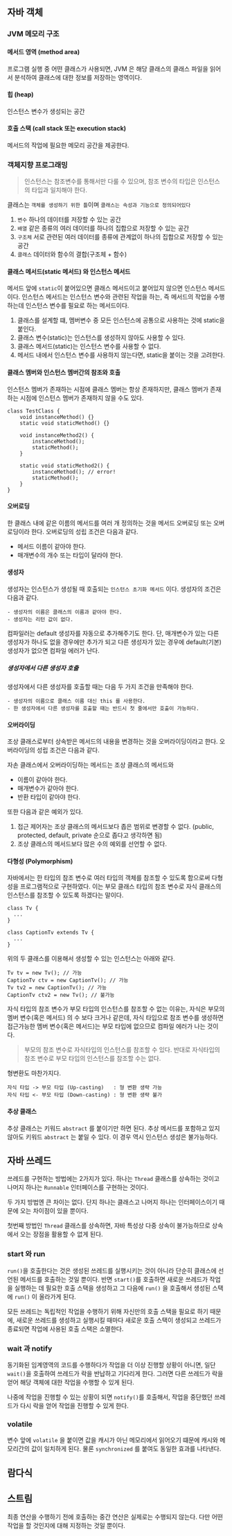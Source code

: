## 자바 객체

### JVM 메모리 구조

#### 메서드 영역 (method area)
프로그램 실행 중 어떤 클래스가 사용되면, JVM 은 해당 클래스의 클래스 파일을 읽어서 분석하여 클래스에 대한 정보를 저장하는 영역이다.
#### 힙 (heap)
인스턴스 변수가 생성되는 공간
#### 호출 스택 (call stack 또는 execution stack)
메서드의 작업에 필요한 메모리 공간을 제공한다.

### 객체지향 프로그래밍

> 인스턴스는 참조변수를 통해서만 다룰 수 있으며, 참조 변수의 타입은 인스턴스의 타입과 일치해야 한다.

클래스는 `객체를 생성하기 위한 틀`이며 `클래스는 속성과 기능으로 정의되어있다`

1. `변수` 하나의 데이터를 저장할 수 있는 공간
2. `배열` 같은 종류의 여러 데이터를 하나의 집합으로 저장할 수 있는 공간
3. `구조체` 서로 관련된 여러 데이터를 종류에 관계없이 하나의 집합으로 저장할 수 있는 공간
4. `클래스` 데이터와 함수의 결합(구조체 + 함수)

#### 클래스 메서드(static 메서드) 와 인스턴스 메서드
메서드 앞에 `static`이 붙어있으면 클래스 메서드이고 붙어있지 않으면 인스턴스 메서드이다.
인스턴스 메서드는 인스턴스 변수와 관련된 작업을 하는, 즉 메서드의 작업을 수행하는데 인스턴스 변수를 필요로 하는 메서드이다.

1. 클래스를 설계할 떄, 멤버변수 중 모든 인스턴스에 공통으로 사용하는 것에 static을 붙인다.
2. 클래스 변수(static)는 인스턴스를 생성하지 않아도 사용할 수 있다.
3. 클래스 메서드(static)는 인스턴스 변수를 사용할 수 없다.
4. 메서드 내에서 인스턴스 변수를 사용하지 않는다면, static을 붙이는 것을 고려한다.

#### 클래스 멤버와 인스턴스 멤버간의 참조와 호출
인스턴스 멤버가 존재하는 시점에 클래스 멤버는 항상 존재하지만,
클래스 멤버가 존재하는 시점에 인스턴스 멤버가 존재하지 않을 수도 있다.

```
class TestClass {
    void instanceMethod() {}
    static void staticMethod() {}

    void instanceMethod2() {
        instanceMethod();
        staticMethod();
    }

    static void staticMethod2() {
        instanceMethod(); // error!
        staticMethod();
    }
}
```

#### 오버로딩
한 클래스 내에 같은 이름의 메서드를 여러 개 정의하는 것을 메서드 오버로딩 또는 오버로딩이라 한다.
오버로딩의 성립 조건은 다음과 같다.

- 메서드 이름이 같아야 한다.
- 매개변수의 개수 또는 타입이 달라야 한다.

#### 생성자
생성자는 인스턴스가 생성될 때 호출되는 `인스턴스 초기화 메서드` 이다. 생성자의 조건은 다음과 같다.

```
- 생성자의 이름은 클래스의 이름과 같아야 한다.
- 생성자는 리턴 값이 없다.
```

컴파일러는 default 생성자를 자동으로 추가해주기도 한다. 단, 매개변수가 있는 다른 생성자가 하나도 없을 경우에만 추가가 되고
다른 생성자가 있는 경우에 default(기본) 생성자가 없으면 컴파일 에러가 난다.

##### 생성자에서 다른 생성자 호출
생성자에서 다른 생성자를 호출할 때는 다음 두 가지 조건을 만족해야 한다.

```
- 생성자의 이름으로 클래스 이름 대신 this 를 사용한다.
- 한 생성자에서 다른 생성자를 호출할 때는 반드시 첫 줄에서만 호출이 가능하다.
```

#### 오버라이딩
조상 클래스로부터 상속받은 메서드의 내용을 변경하는 것을 오버라이딩이라고 한다. 오버라이딩의 성립 조건은 다음과 같다.

자손 클래스에서 오버라이딩하는 메서드는 조상 클래스의 메서드와
- 이름이 같아야 한다.
- 매개변수가 같아야 한다.
- 반환 타입이 같아야 한다.

또한 다음과 같은 예외가 있다.

1. 접근 제어자는 조상 클래스의 메서드보다 좁은 범위로 변경할 수 없다. (public, protected, default, private 순으로 좁다고 생각하면 됨)
2. 조상 클래스의 메서드보다 많은 수의 예외를 선언할 수 없다.

#### 다형성 (Polymorphism)
자바에서는 한 타입의 참조 변수로 여러 타입의 객체를 참조할 수 있도록 함으로써 다형성을 프로그램적으로 구현하였다.
이는 부모 클래스 타입의 참조 변수로 자식 클래스의 인스턴스를 참조할 수 있도록 하겠다는 말이다.

```
class Tv {
  ...
}
```

```
class CaptionTv extends Tv {
  ...
}
```

위의 두 클래스를 이용해서 생성할 수 있는 인스턴스는 아래와 같다.

```
Tv tv = new Tv(); // 가능
CaptionTv ctv = new CaptionTv(); // 가능
Tv tv2 = new CaptionTv(); // 가능
CaptionTv ctv2 = new Tv(); // 불가능
```

자식 타입의 참조 변수가 부모 타입의 인스턴스를 참조할 수 없는 이유는, 자식은 부모의 멤버 변수(혹은 메서드) 의 수 보다 크거나
같은데, 자식 타입으로 참조 변수를 생성하면 접근가능한 멤버 변수(혹은 메서드)는 부모 타입에 없으므로 컴파일 에러가 나는 것이다.

> 부모의 참조 변수로 자식타입의 인스턴스를 참조할 수 있다. 반대로 자식타입의 참조 변수로 부모 타입의 인스턴스를 참조할 수는 없다.

형변환도 마찬가지다.

```
자식 타입 -> 부모 타입 (Up-casting)   : 형 변환 생략 가능
자식 타입 <- 부모 타입 (Down-casting) : 형 변환 생략 불가
```

#### 추상 클래스
추상 클래스는 키워드 `abstract` 를 붙이기만 하면 된다. 추상 메서드를 포함하고 있지 않아도 키워드 `abstract` 는 붙일 수 있다. 이 경우 역시 인스턴스 생성은 불가능하다.

## 자바 쓰레드

쓰레드를 구현하는 방법에는 2가지가 있다. 하나는 `Thread` 클래스를 상속하는 것이고 나머지 하나는 `Runnable` 인터페이스를 구현하는 것이다.

두 가지 방법엔 큰 차이는 없다. 단지 하나는 클래스고 나머지 하나는 인터페이스이기 때문에 오는 차이점이 있을 뿐이다.

첫번째 방법인 `Thread` 클래스를 상속하면, 자바 특성상 다중 상속이 불가능하므로 상속에서 오는 장점을 활용할 수 없게 된다.

### start 와 run
`run()`을 호출한다는 것은 생성된 쓰레드를 실행시키는 것이 아니라 단순히 클래스에 선언된 메서드를 호출하는 것일 뿐이다. 반면 `start()`를 호출하면 새로운 쓰레드가 작업을 실행하는 데 필요한 호출 스택을 생성하고 그 다음에 `run()` 을 호출해서 생성된 스택에 `run()` 이 올라가게 된다.

모든 쓰레드는 독립적인 작업을 수행하기 위해 자신만의 호출 스택을 필요로 하기 때문에, 새로운 쓰레드를 생성하고 실행시킬 때마다 새로운 호출 스택이 생성되고 쓰레드가 종료되면 작업에 사용된 호출 스택은 소멸한다.

### wait 과 notify
동기화된 임계영역의 코드를 수행하다가 작업을 더 이상 진행할 상황이 아니면, 일단 `wait()`을 호출하여 쓰레드가 락을 반납하고 기다리게 한다. 그러면 다른 쓰레드가 락을 얻어 해당 객체에 대한 작업을 수행할 수 있게 된다.

나중에 작업을 진행할 수 있는 상황이 되면 `notify()`를 호출해서, 작업을 중단했던 쓰레드가 다시 락을 얻어 작업을 진행할 수 있게 한다.

### volatile
변수 앞에 `volatile` 을 붙이면 값을 캐시가 아닌 메모리에서 읽어오기 떄문에 캐시와 메모리간의 값이 일치하게 된다. 물론 `synchronized` 를 붙여도 동일한 효과를 나타낸다.

## 람다식

## 스트림
최종 연산을 수행하기 전에 호출하는 중간 연산은 실제로는 수행되지 않는다. 다만 어떤 작업을 할 것인지에 대해 지정하는 것일 뿐이다.
